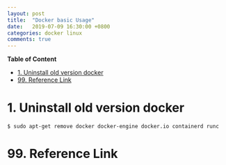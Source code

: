 ```yaml
---
layout: post
title:  "Docker basic Usage"
date:   2019-07-09 16:30:00 +0800
categories: docker linux
comments: true
---
```


**Table of Content**

- [1. Uninstall old version docker](#1-uninstall-old-version-docker)
- [99. Reference Link](#99-reference-link)



# 1. Uninstall old version docker

```
$ sudo apt-get remove docker docker-engine docker.io containerd runc
```

# 99. Reference Link





